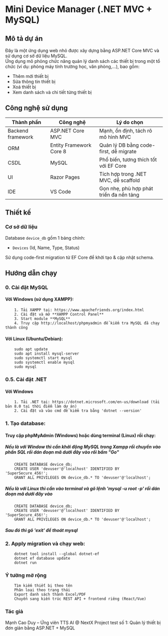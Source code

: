# Mini Device Manager (.NET MVC + MySQL)

## Mô tả dự án
Đây là một ứng dụng web nhỏ được xây dựng bằng ASP.NET Core MVC và sử dụng cơ sở dữ liệu MySQL.  
Ứng dụng mô phỏng chức năng quản lý danh sách các thiết bị trong một tổ chức (ví dụ: phòng máy tính trường học, văn phòng,...), bao gồm:

- Thêm mới thiết bị
- Sửa thông tin thiết bị
- Xoá thiết bị
- Xem danh sách và chi tiết từng thiết bị

## Công nghệ sử dụng

| Thành phần             | Công nghệ               | Lý do chọn                             |
|------------------------|-------------------------|----------------------------------------|
| Backend framework      | ASP.NET Core MVC        | Mạnh, ổn định, tách rõ mô hình MVC     |
| ORM                    | Entity Framework Core 8 | Quản lý DB bằng code-first, dễ migrate |
| CSDL                   | MySQL                   | Phổ biến, tương thích tốt với EF Core  |
| UI                     | Razor Pages             | Tích hợp trong .NET MVC, dễ scaffold   |
| IDE                    | VS Code                 | Gọn nhẹ, phù hợp phát triển đa nền tảng|

## Thiết kế

### Cơ sở dữ liệu
Database `device_db` gồm 1 bảng chính:
- `Devices` (Id, Name, Type, Status)

Sử dụng code-first migration từ EF Core để khởi tạo & cập nhật schema.

## Hướng dẫn chạy

### 0. Cài đặt MySQL 
#### Với Windows (sử dụng XAMPP):
        1. Tải XAMPP tại: https://www.apachefriends.org/index.html
        2. Cài đặt và mở **XAMPP Control Panel**
        3. Start module **MySQL**
        4. Truy cập http://localhost/phpmyadmin để kiểm tra MySQL đã chạy thành công

#### Với Linux (Ubuntu/Debian):
        sudo apt update
        sudo apt install mysql-server
        sudo systemctl start mysql
        sudo systemctl enable mysql
        sudo mysql

### 0.5. Cài đặt .NET
#### Với Windows 
        1. Tải .NET tại: https://dotnet.microsoft.com/en-us/download (tải bản 8.0 tại thời điểm làm dự án)
        2. Cài đặt và vào cmd để kiểm tra bằng 'dotnet --version'
### 1. Tạo database:
#### Truy cập phpMyAdmin (Windows) hoặc dùng terminal (Linux) rồi chạy:
##### Nếu là với Window thì cần khởi động MySQL trong Xampp rồi chuyển vào phần SQL rồi dán đoạn mã dưới đây vào rồi bấm "Go"
        CREATE DATABASE device_db;
        CREATE USER 'devuser'@'localhost' IDENTIFIED BY 'SuperSecure_456!';
        GRANT ALL PRIVILEGES ON device_db.* TO 'devuser'@'localhost';
##### Nếu là với Linux thì cần vào terminal và gõ lệnh 'mysql -u root -p' rồi dán đoạn mã dưới đây vào
        CREATE DATABASE device_db;
        CREATE USER 'devuser'@'localhost' IDENTIFIED BY 'SuperSecure_456!';
        GRANT ALL PRIVILEGES ON device_db.* TO 'devuser'@'localhost';
##### Sau đó thì gõ 'exit' để thoát mysql

### 2. Apply migration và chạy web:
        dotnet tool install --global dotnet-ef
        dotnet ef database update
        dotnet run

### Ý tưởng mở rộng
        Tìm kiếm thiết bị theo tên
        Phân loại theo trạng thái
        Export danh sách thành Excel/PDF
        Chuyển sang kiến trúc REST API + frontend riêng (React/Vue)

### Tác giả
Mạnh Cao Duy – Ứng viên TTS AI @ NextX
Project test số 1: Quản lý thiết bị đơn giản bằng ASP.NET + MySQL
